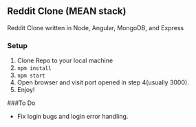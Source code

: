 ## Reddit Clone (MEAN stack)

Reddit Clone written in Node, Angular, MongoDB, and Express

### Setup
1. Clone Repo to your local machine
2. ```npm install```
3. ```npm start```
5. Open browser and visit port opened in step 4(usually 3000).
6. Enjoy!

###To Do
* Fix login bugs and login error handling.

